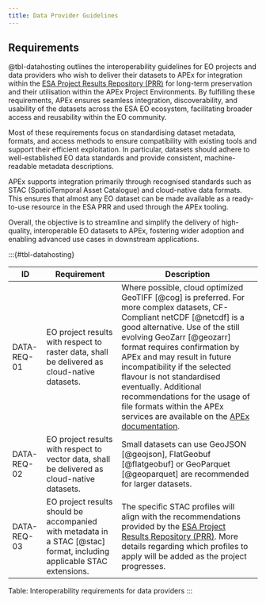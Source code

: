 ```yaml
---
title: Data Provider Guidelines
---
```


## Requirements

@tbl-datahosting outlines the interoperability guidelines for EO projects and data providers who wish to deliver their
datasets to APEx for integration within the [ESA Project Results Repository (PRR)](https://eoresults.esa.int/) for
long-term preservation and their utilisation within the APEx Project Environments. By fulfilling these requirements, APEx
ensures seamless integration, discoverability, and usability of the datasets across the ESA EO ecosystem, facilitating
broader access and reusability within the EO community.

Most of these requirements focus on standardising dataset metadata, formats, and access methods to ensure compatibility
with existing tools and support their efficient exploitation. In particular, datasets should adhere to well-established
EO data standards and provide consistent, machine-readable metadata descriptions.

APEx supports integration primarily through recognised standards such as STAC (SpatioTemporal Asset Catalogue) and
cloud-native data formats. This ensures that almost any EO dataset can be made available as a ready-to-use resource in
the ESA PRR and used through the APEx tooling.

Overall, the objective is to streamline and simplify the delivery of high-quality, interoperable EO datasets to APEx,
fostering wider adoption and enabling advanced use cases in downstream applications.

:::{#tbl-datahosting}
<table class="requirements">
  <thead>
    <tr>
      <th>ID</th>
      <th>Requirement</th>
      <th>Description</th>
    </tr>
  </thead>
  <tbody>
    <tr>
      <td>DATA-REQ-01</td>
      <td>EO project results with respect to raster data, shall be delivered as cloud-native datasets.</td>
      <td>Where possible, cloud optimized GeoTIFF [@cog] is preferred. For more complex datasets, CF-Compliant netCDF [@netcdf] is a good alternative. Use of the still evolving GeoZarr [@geozarr] format requires confirmation by APEx and may result in future incompatibility if the selected flavour is not standardised eventually. Additional recommendations for the usage of file formats within the APEx services are available on the <a href="../guides/file_formats.qmd">APEx documentation</a>.</td>
    </tr>
    <tr>
      <td>DATA-REQ-02</td>
      <td>EO project results with respect to vector data, shall be delivered as cloud-native datasets.</td>
      <td>Small datasets can use GeoJSON [@geojson], FlatGeobuf [@flatgeobuf] or GeoParquet [@geoparquet] are recommended for larger datasets.</td>
    </tr>
    <tr>
      <td>DATA-REQ-03</td>
      <td>EO project results should be accompanied with metadata in a STAC [@stac] format, including applicable STAC extensions.</td>
      <td>The specific STAC profiles will align with the recommendations provided by the <a href="https://eoresults.esa.int/reg-api/docs#/Implemented%20tranaction%20operations%3A/collection_items_post_request_collections__collectionId__items_post">ESA Project Results Repository (PRR)</a>. More details regarding which profiles to apply will be added as the project progresses.</td>
    </tr>
  </tbody>
</table>

Table: Interoperability requirements for data providers
:::
